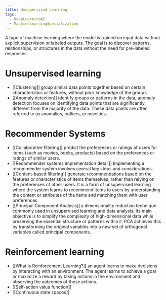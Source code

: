 ```yaml
---
title: Unsupervised Learning
tags:
  - DeepLearningAI
  - MachineLearningSpecialization
---
```

A type of machine learning where the model is trained on input data without explicit supervision or labeled outputs. The goal is to discover patterns, relationships, or structures in the data without the need for pre-labeled responses.
# Unsupervised learning
* [[Clustering]] group similar data points together based on certain characteristics or features, without prior knowledge of the groups
* [[Anomaly detection]] identify groups or patterns in the data, anomaly detection focuses on identifying data points that are significantly different from the majority of the data. These data points are often referred to as anomalies, outliers, or novelties.
# Recommender Systems
* [[Collaborative filtering]] predict the preferences or ratings of users for items (such as movies, books, products) based on the preferences or ratings of similar users.
* [[Recommender systems implementation detail]] Implementing a recommender system involves several key steps and considerations.
* [[Content-based filtering]] generate recommendations based on the features or characteristics of items themselves, rather than relying on the preferences of other users. It is a form of unsupervised learning where the system learns to recommend items to users by understanding the content or attributes of the items and matching them with user preferences.
* [[Principal Component Analysis]] a dimensionality reduction technique commonly used in unsupervised learning and data analysis. Its main objective is to simplify the complexity of high-dimensional data while preserving the essential structure or patterns within it. PCA achieves this by transforming the original variables into a new set of orthogonal variables called principal components.
# Reinforcement learning
* [[What is Reinforcement Learning?]] an agent learns to make decisions by interacting with an environment. The agent learns to achieve a goal or maximize a reward by taking actions in the environment and observing the outcomes of those actions.
* [[Self-action value function]]
* [[Continuous state spaces]]
